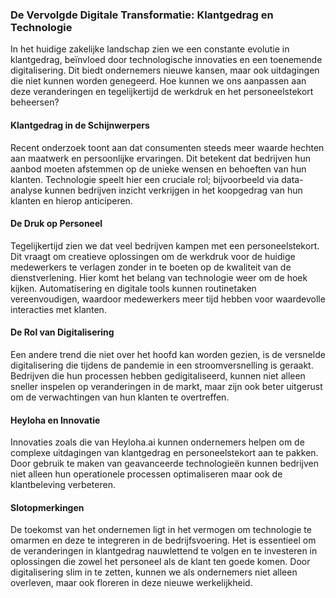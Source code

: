 ### De Vervolgde Digitale Transformatie: Klantgedrag en Technologie

In het huidige zakelijke landschap zien we een constante evolutie in klantgedrag, beïnvloed door technologische innovaties en een toenemende digitalisering. Dit biedt ondernemers nieuwe kansen, maar ook uitdagingen die niet kunnen worden genegeerd. Hoe kunnen we ons aanpassen aan deze veranderingen en tegelijkertijd de werkdruk en het personeelstekort beheersen?

#### Klantgedrag in de Schijnwerpers
Recent onderzoek toont aan dat consumenten steeds meer waarde hechten aan maatwerk en persoonlijke ervaringen. Dit betekent dat bedrijven hun aanbod moeten afstemmen op de unieke wensen en behoeften van hun klanten. Technologie speelt hier een cruciale rol; bijvoorbeeld via data-analyse kunnen bedrijven inzicht verkrijgen in het koopgedrag van hun klanten en hierop anticiperen.

#### De Druk op Personeel
Tegelijkertijd zien we dat veel bedrijven kampen met een personeelstekort. Dit vraagt om creatieve oplossingen om de werkdruk voor de huidige medewerkers te verlagen zonder in te boeten op de kwaliteit van de dienstverlening. Hier komt het belang van technologie weer om de hoek kijken. Automatisering en digitale tools kunnen routinetaken vereenvoudigen, waardoor medewerkers meer tijd hebben voor waardevolle interacties met klanten.

#### De Rol van Digitalisering
Een andere trend die niet over het hoofd kan worden gezien, is de versnelde digitalisering die tijdens de pandemie in een stroomversnelling is geraakt. Bedrijven die hun processen hebben gedigitaliseerd, kunnen niet alleen sneller inspelen op veranderingen in de markt, maar zijn ook beter uitgerust om de verwachtingen van hun klanten te overtreffen.

#### Heyloha en Innovatie
Innovaties zoals die van Heyloha.ai kunnen ondernemers helpen om de complexe uitdagingen van klantgedrag en personeelstekort aan te pakken. Door gebruik te maken van geavanceerde technologieën kunnen bedrijven niet alleen hun operationele processen optimaliseren maar ook de klantbeleving verbeteren.

#### Slotopmerkingen
De toekomst van het ondernemen ligt in het vermogen om technologie te omarmen en deze te integreren in de bedrijfsvoering. Het is essentieel om de veranderingen in klantgedrag nauwlettend te volgen en te investeren in oplossingen die zowel het personeel als de klant ten goede komen. Door digitalisering slim in te zetten, kunnen we als ondernemers niet alleen overleven, maar ook floreren in deze nieuwe werkelijkheid.